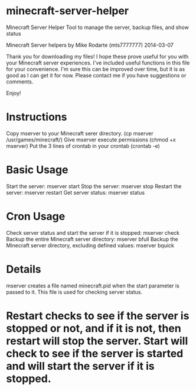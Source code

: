 minecraft-server-helper
=======================

Minecraft Server Helper Tool to manage the server, backup files, and show status

Minecraft Server helpers by Mike Rodarte (mts7777777)
2014-03-07

Thank you for downloading my files! I hope these prove useful for you with your
Minecraft server experiences. I've included useful functions in this file for 
your convenience. I'm sure this can be improved over time, but it is as good as 
I can get it for now. Please contact me if you have suggestions or comments.

Enjoy!

Instructions
====================
Copy mserver to your Minecraft serer directory. (cp mserver /usr/games/minecraft/)
Give mserver execute permissions (chmod +x mserver)
Put the 3 lines of crontab in your crontab (crontab -e)

Basic Usage
====================
Start the server: mserver start
Stop the server: mserver stop
Restart the server: mserver restart
Get server status: mserver status

Cron Usage
====================
Check server status and start the server if it is stopped: mserver check
Backup the entire Minecraft server directory: mserver bfull
Backup the Minecraft server directory, excluding defined values: mserver bquick

Details
====================
mserver creates a file named minecraft.pid when the start parameter is passed to
it. This file is used for checking server status. 

Restart checks to see if the server is stopped or not, and if it is not, then 
restart will stop the server. Start will check to see if the server is started 
and will start the server if it is stopped.
================================================================================

